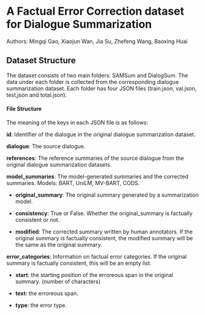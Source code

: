 # A Factual Error Correction dataset for Dialogue Summarization
Authors: Mingqi Gao, Xiaojun Wan, Jia Su, Zhefeng Wang, Baoxing Huai

## Dataset Structure

The dataset consists of two main folders: SAMSum and DialogSum. The data under each folder is collected from the corresponding dialogue summarization dataset. Each folder has four JSON files (train.json, val.json, test,json and total.json). 

#### File Structure

The meaning of the keys in each JSON file is as follows:

**id**: Identifier of the dialogue in the original dialogue summarization dataset.

**dialogue**: The source dialogue.

**references**: The reference summaries of the source dialogue from the original dialogue summarization datasets.

**model_summaries**: The model-generated summaries and the corrected summaries. Models: BART, UniLM, MV-BART, CODS.

- **original_summary**: The original summary generated by a summarization model.

- **consistency**: True or False. Whether the original_summary is factually consistent or not.

- **modified**: The corrected summary written by human annotators. If the original summary is factually consistent, the modified summary will be the same as the original summary.

**error_categories**: Information on factual error categories. If the original summary is factually consistent, this will be an empty list.

- **start**: the starting position of the erroreous span in the original summary. (number of characters)

- **text**: the erroreous span.

- **type**: the error type.




